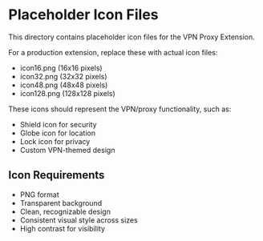 # Placeholder Icon Files

This directory contains placeholder icon files for the VPN Proxy Extension.

For a production extension, replace these with actual icon files:
- icon16.png (16x16 pixels)
- icon32.png (32x32 pixels)  
- icon48.png (48x48 pixels)
- icon128.png (128x128 pixels)

These icons should represent the VPN/proxy functionality, such as:
- Shield icon for security
- Globe icon for location
- Lock icon for privacy
- Custom VPN-themed design

## Icon Requirements
- PNG format
- Transparent background
- Clean, recognizable design
- Consistent visual style across sizes
- High contrast for visibility
